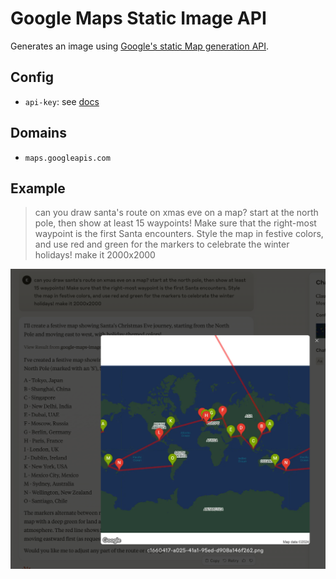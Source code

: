 # Google Maps Static Image API

Generates an image using [Google's static Map generation API](https://developers.google.com/maps/documentation/maps-static/start).

## Config

- `api-key`: see [docs](https://developers.google.com/maps/documentation/maps-static/get-api-key)

## Domains

- `maps.googleapis.com`

## Example

> can you draw santa's route on xmas eve on a map? start at the north pole, then show at least 15 waypoints! Make sure that the right-most waypoint is the first Santa encounters. Style the map in festive colors, and use red and green for the markers to celebrate the winter holidays! make it 2000x2000

![](imgs/santa-route.png)
